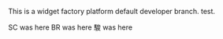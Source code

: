This is a widget factory platform default developer branch. test.

SC was here
BR was here
駿 was here

